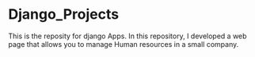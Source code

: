 # Django_Projects
This is the reposity for django Apps.
In this repository, I developed a web page that allows you to manage Human resources in a small company.
